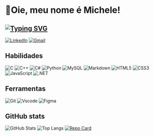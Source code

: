 # 🤍Oie, meu nome é Michele!

 ## [![Typing SVG](https://readme-typing-svg.herokuapp.com/?color=30A3D&size=60&center=true&vCenter=true&width=1000&lines=Conecte-se+Comigo+<3)](https://git.io/typing-svg)
[![LinkedIn](https://img.shields.io/badge/LinkedIn-0077B5?style=for-the-badge&logo=linkedin&logoColor=ff9070)](https://www.linkedin.com/in/michele-o-041092289/)
[![Gmail](https://img.shields.io/badge/Gmail-333333?style=for-the-badge&logo=gmail&logoColor=red)](mailto:micheleoliveira.9669@gmail.com)
## Habilidades                        
![C](https://img.shields.io/badge/C-00599C?style=for-the-badge&logo=c&logoColor=000)
![C++](https://img.shields.io/badge/C%2B%2B-00599C?style=for-the-badge&logo=c%2B%2B&logoColor=000)
![C#](https://img.shields.io/badge/C%23-239120?style=for-the-badge&logo=c-sharp&logoColor=000)
![Python](https://img.shields.io/badge/python-3670A0?style=for-the-badge&logo=python&logoColor=000)
![MySQL](https://img.shields.io/badge/MySQL-00000F?style=for-the-badge&logo=mysql&logoColor=000)
![Markdown](https://img.shields.io/badge/Markdown-000?style=for-the-badge&logo=markdown)
![HTML5](https://img.shields.io/badge/HTML5-E34F26?style=for-the-badge&logo=html5&logoColor=000)
![CSS3](https://img.shields.io/badge/CSS3-1572B6?style=for-the-badge&logo=css3&logoColor=000)
![JavaScript](https://img.shields.io/badge/JavaScript-F7DF1E?style=for-the-badge&logo=javascript&logoColor=black)
![.NET](https://img.shields.io/badge/.NET-5C2D91?style=for-the-badge&logo=.net&logoColor=white)

## Ferramentas
![Git](https://img.shields.io/badge/GIT-E44C30?style=for-the-badge&logo=git&logoColor=000)
![Vscode](https://img.shields.io/badge/Vscode-007ACC?style=for-the-badge&logo=visual-studio-code&logoColor=000)
![Figma](https://img.shields.io/badge/Figma-696969?style=for-the-badge&logo=figma&logoColor=figma)

## GitHub stats
![GitHub Stats](https://github-readme-stats.vercel.app/api?username=AtomHeartSister&theme=transparent&bg_color=000&border_color=30A3DC&show_icons=true&icon_color=30A3DC&title_color=ff9070&text_color=FFF)
![Top Langs](https://github-readme-stats-git-masterrstaa-rickstaa.vercel.app/api/top-langs/?username=Mi-Missy&layout=compact&bg_color=000&border_color=30A3DC&title_color=ff9070&text_color=FFF)
[![Repo Card](https://github-readme-stats.vercel.app/api/pin/?username=Mi-Missyab-open-source&bg_color=000&border_color=30A3DC&show_icons=true&icon_color=30A3DC&title_color=ff9070&text_color=FFF)](https://github.com/AtomHeartSister/dio-lab-open-source)




<!---
AtomHeartSister/AtomHeartSister is a ✨ special ✨ repository because its `README.md` (this file) appears on your GitHub profile.
You can click the Preview link to take a look at your changes.
--->
